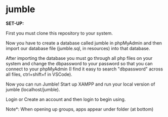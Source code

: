 # jumble

**SET-UP:**

First you must clone this repository to your system. 

Now you have to create a database called jumble in phpMyAdmin and then import our database file (jumble.sql, in resources) into that database.

After importing the database you must go through all php files on your system and change the dbpassword to your password so that you can connect to your phpMyAdmin (I find it easy to search "dbpassword" across all files, ctrl+shift+f in VSCode).

Now you can run Jumble! Start up XAMPP and run your local version of jumble (localhost/jumble). 

Login or Create an account and then login to begin using.


Note*:
When opening up groups, apps appear under folder (at bottom)
